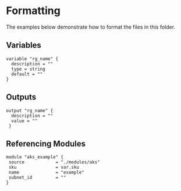 # Formatting
The examples below demonstrate how to format the files in this folder.

## Variables
``` 
variable "rg_name" {
  description = ""
  type = string
  default = ""
}
```

## Outputs
```
output "rg_name" {
  description = ""
  value = ""
 }
 ```
 
 ## Referencing Modules
 ```
 module "aks_example" {
  source            = "./modules/aks"
  sku               = var.sku
  name              = "example"
  subnet_id         = ""
}
```

